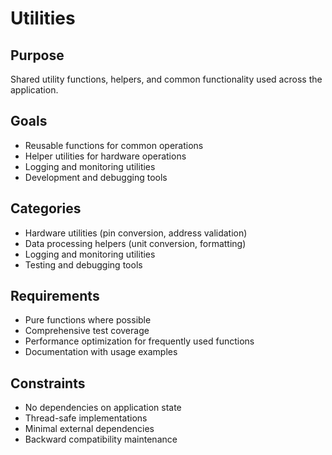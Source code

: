 # Utilities

## Purpose
Shared utility functions, helpers, and common functionality used across the application.

## Goals
- Reusable functions for common operations
- Helper utilities for hardware operations
- Logging and monitoring utilities
- Development and debugging tools

## Categories
- Hardware utilities (pin conversion, address validation)
- Data processing helpers (unit conversion, formatting)
- Logging and monitoring utilities
- Testing and debugging tools

## Requirements
- Pure functions where possible
- Comprehensive test coverage
- Performance optimization for frequently used functions
- Documentation with usage examples

## Constraints
- No dependencies on application state
- Thread-safe implementations
- Minimal external dependencies
- Backward compatibility maintenance